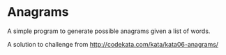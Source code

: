 Anagrams
========
A simple program to generate possible anagrams given a list of words.

A solution to challenge from http://codekata.com/kata/kata06-anagrams/
